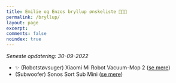 ```yaml
---
title: Emilie og Enzos bryllup ønskeliste 👰👶🤵
permalink: /bryllup/
layout: page
excerpt: 
comments: false
noindex: true
---
```


*Seneste opdatering: 30-09-2022*

- ✨ (Robotstøvsuger) Xiaomi Mi Robot Vacuum-Mop 2 ([se mere](https://www.elgiganten.dk/product/hjem-rengoring-kokkenudstyr/rengoring/robotstovsuger/xiaomi-mi-robot-vacuum-mop-2-ultra-robotstovsuger-34264/450620))
- (Subwoofer) Sonos Sort Sub Mini ([se mere](https://www.elgiganten.dk/product/tv-lyd-smart-home/hojtalere-hi-fi/subwoofer/sonos-sub-mini-tradlos-subwoofer-sort/521270))
